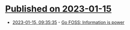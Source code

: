 # [Published on 2023-01-15](index.md)

* [2023-01-15, 09:35:35](https://news.ycombinator.com/item?id=34388095) - [Go FOSS: Information is power](https://gofoss.net/)
